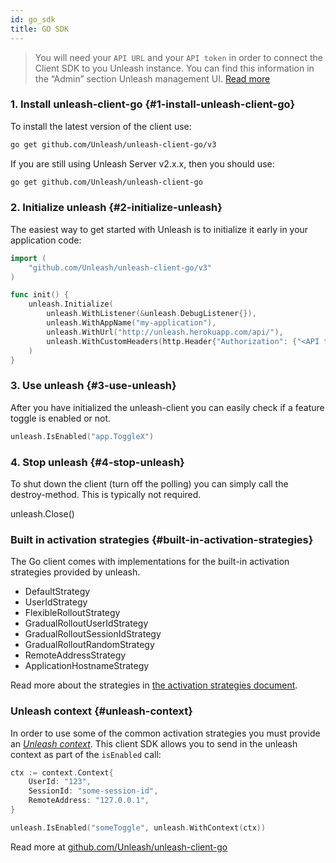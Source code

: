 ```yaml
---
id: go_sdk
title: GO SDK
---
```


> You will need your `API URL` and your `API token` in order to connect the Client SDK to you Unleash instance. You can find this information in the “Admin” section Unleash management UI. [Read more](../user_guide/api-token)

### 1. Install unleash-client-go {#1-install-unleash-client-go}

To install the latest version of the client use:

```bash
go get github.com/Unleash/unleash-client-go/v3
```

If you are still using Unleash Server v2.x.x, then you should use:

```bash
go get github.com/Unleash/unleash-client-go
```

### 2. Initialize unleash {#2-initialize-unleash}

The easiest way to get started with Unleash is to initialize it early in your application code:

```go
import (
	"github.com/Unleash/unleash-client-go/v3"
)

func init() {
	unleash.Initialize(
		unleash.WithListener(&unleash.DebugListener{}),
		unleash.WithAppName("my-application"),
		unleash.WithUrl("http://unleash.herokuapp.com/api/"),
        unleash.WithCustomHeaders(http.Header{"Authorization": {"<API token>"}}),
	)
}
```

### 3. Use unleash {#3-use-unleash}

After you have initialized the unleash-client you can easily check if a feature toggle is enabled or not.

```go
unleash.IsEnabled("app.ToggleX")
```

### 4. Stop unleash {#4-stop-unleash}

To shut down the client (turn off the polling) you can simply call the destroy-method. This is typically not required.

unleash.Close()

### Built in activation strategies {#built-in-activation-strategies}

The Go client comes with implementations for the built-in activation strategies provided by unleash.

- DefaultStrategy
- UserIdStrategy
- FlexibleRolloutStrategy
- GradualRolloutUserIdStrategy
- GradualRolloutSessionIdStrategy
- GradualRolloutRandomStrategy
- RemoteAddressStrategy
- ApplicationHostnameStrategy

Read more about the strategies in [the activation strategies document](../user_guide/activation_strategy).

### Unleash context {#unleash-context}

In order to use some of the common activation strategies you must provide an [_Unleash context_](../user_guide/unleash-context.md). This client SDK allows you to send in the unleash context as part of the `isEnabled` call:

```go
ctx := context.Context{
    UserId: "123",
    SessionId: "some-session-id",
    RemoteAddress: "127.0.0.1",
}

unleash.IsEnabled("someToggle", unleash.WithContext(ctx))
```

Read more at [github.com/Unleash/unleash-client-go](https://github.com/Unleash/unleash-client-go)
